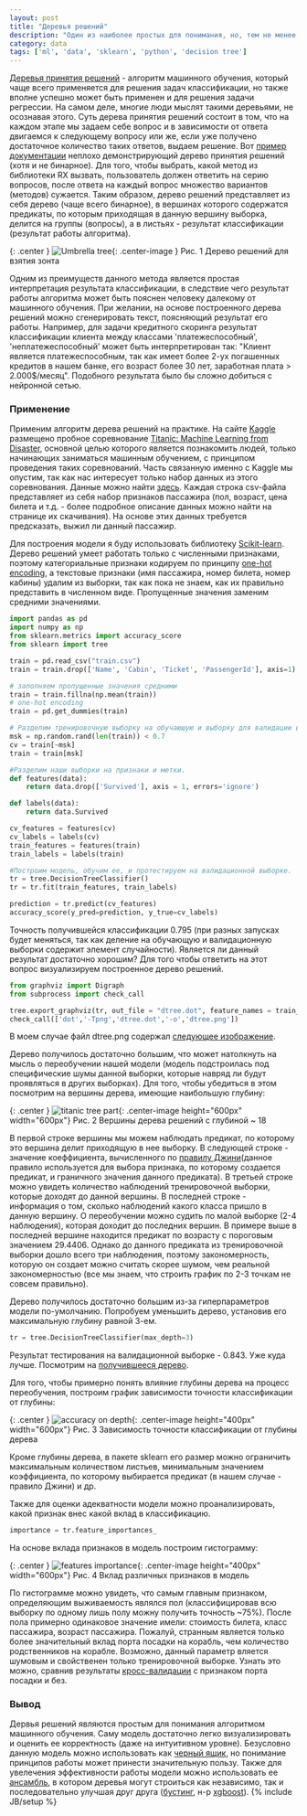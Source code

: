 ```yaml
---
layout: post
title: "Деревья решений"
description: "Один из наиболее простых для понимания, но, тем не менее, часто применяемых алгоритмов машинного обучения"
category: data 
tags: ['ml', 'data', 'sklearn', 'python', 'decision tree']
---
```


[Деревья принятия решений](https://ru.wikipedia.org/wiki/%D0%94%D0%B5%D1%80%D0%B5%D0%B2%D0%BE_%D0%BF%D1%80%D0%B8%D0%BD%D1%8F%D1%82%D0%B8%D1%8F_%D1%80%D0%B5%D1%88%D0%B5%D0%BD%D0%B8%D0%B9) - алгоритм машинного обучения, который чаще всего применяется для решения задач классификации, но также вполне успешно может быть применен и для решения задачи регрессии. На самом деле, многие люди мыслят такими деревьями, не осознавая этого. Суть дерева принятия решений состоит в том, что на каждом этапе мы задаем себе вопрос и в зависимости от ответа двигаемся к следующему вопросу или же, если уже получено достаточное количество таких ответов, выдаем решение. Вот [пример документации](http://xgrommx.github.io/rx-book/content/which_operator_do_i_use/creation_operators.html) неплохо демонстрирующий дерево принятия решений (хотя и не бинарное). Для того, чтобы выбрать, какой метод из библиотеки RX вызвать, пользователь должен ответить на серию вопросов, после ответа на каждый вопрос множество вариантов (методов) сужается. Таким обрaзом, дерево решений представляет из себя дерево (чаще всего бинарное), в вершинах которого содержатся предикаты, по которым приходящая в данную вершину выборка, делится на группы (вопросы), а в листьях - результат классификации (результат работы алгоритма).

{: .center }
![Umbrella tree](/images/umbrella.png){: .center-image }
Рис. 1 Дерево решений для взятия зонта

Одним из преимуществ данного метода является простая интерпретация результата классификации, в следствие чего результат работы алгоритма может быть пояснен человеку далекому от машинного обучения. При желании, на основе построенного дерева решений можно сгенерировать текст, поясняющий результат его работы. Например, для задачи кредитного скоринга результат классификации клиента между классами 'платежеспособный', 'неплатежеспособный' может быть интерпретирован так: "Клиент является платежеспособным, так как имеет более 2-ух погашенных кредитов в нашем банке, его возраст более 30 лет, заработная плата > 2.000$/месяц". Подобного результата было бы сложно добиться с нейронной сетью.

### Применение

Применим алгоритм дерева решений на практике. На сайте [Kaggle](https://kaggle.com) размещено пробное соревнование [Titanic: Machine Learning from Disaster](https://www.kaggle.com/c/titanic), основной целью которого является познакомить людей, только начинающих заниматься машинным обучением, с принципом проведения таких соревнований. Часть связанную именно с Kaggle мы опустим, так как нас интересует только набор данных из этого соревнования. Данные можно найти [здесь](https://www.kaggle.com/c/titanic/data). Каждая строка csv-файла представляет из себя набор признаков пассажира (пол, возраст, цена билета и т.д. - более подробное описание данных можно найти на странице их скачивания). На основе этих данных требуется предсказать, выжил ли данный пассажир.

Для построения модели я буду использовать библиотеку [Scikit-learn](http://scikit-learn.org/stable/). Дерево решений умеет работать только с численными признаками, поэтому категориальные признаки кодируем по принципу [one-hot encoding](https://ru.wikipedia.org/wiki/%D0%A3%D0%BD%D0%B8%D1%82%D0%B0%D1%80%D0%BD%D1%8B%D0%B9_%D0%BA%D0%BE%D0%B4), а текстовые признаки (имя пассажира, номер билета, номер кабины) удалим из выборки, так как пока не знаем, как их правильно представить в численном виде. Пропущенные значения заменим средними значениями.

```python
import pandas as pd
import numpy as np
from sklearn.metrics import accuracy_score
from sklearn import tree

train = pd.read_csv("train.csv")
train = train.drop(['Name', 'Cabin', 'Ticket', 'PassengerId'], axis=1)

# заполняем пропущенные значения средними
train = train.fillna(np.mean(train))
# one-hot encoding
train = pd.get_dummies(train)

# Разделим тренировочную выборку на обучаюшую и выборку для валидации в отношении 70/30.
msk = np.random.rand(len(train)) < 0.7 
cv = train[~msk] 
train = train[msk]

#Разделим наши выборки на признаки и метки.
def features(data):
    return data.drop(['Survived'], axis = 1, errors='ignore')

def labels(data):
    return data.Survived

cv_features = features(cv) 
cv_labels = labels(cv)
train_features = features(train) 
train_labels = labels(train)

#Построим модель, обучим ее, и протестируем на валидационной выборке.
tr = tree.DecisionTreeClassifier()
tr = tr.fit(train_features, train_labels)

prediction = tr.predict(cv_features)
accuracy_score(y_pred=prediction, y_true=cv_labels)
```

Точность получившейся классификации 0.795 (при разных запусках будет меняться, так как деление на обучающую и валидационную выборки содержит элемент случайности). Является ли данный результат достаточно хорошим? Для того чтобы ответить на этот вопрос визуализируем построенное дерево решений.

```python
from graphviz import Digraph
from subprocess import check_call

tree.export_graphviz(tr, out_file = "dtree.dot", feature_names = train_features.columns)
check_call(['dot','-Tpng','dtree.dot','-o','dtree.png'])
```

В моем случае файл dtree.png содержал [следующее изображение](/images/titanic_tree_1.png).

Дерево получилось достаточно большим, что может натолкнуть на мысль о переобучении нашей модели (модель подстроилась под специфические шумы данной выборки, которые навряд ли будут проявляться в других выборках). Для того, чтобы убедиться в этом посмотрим на вершины дерева, имеющие наибольшую глубину:

{: .center }
![titanic tree part](/images/tree_part.png){: .center-image height="600px" width="600px"}
Рис. 2 Вершины дерева решений с глубиной ~ 18

В первой строке вершины мы можем наблюдать предикат, по которому это вершина делит приходящую в нее выборку. В следующей строке - значение коеффициента, вычисленного по [правилу Джини](https://en.wikipedia.org/wiki/Decision_tree_learning#Gini_impurity)(данное правило используется для выбора признака, по которому создается предикат, и граничного значения данного предиката). В третьей строке можно увидеть количество наблюдений тренировочной выборки, которые доходят до данной вершины. В последней строке - информация о том, сколько наблюдений какого класса пришло в данную вершину. О переобучении можно судить по малой выборке (2-4 наблюдения), которая доходит до последних вершин. В примере выше в последней вершине находится предикат по возрасту с пороговым значением 29.4406. Однако до данного предиката из тренировочной выборки дошло всего три наблюдения, поэтому закономерность, которую он создает можно считать скорее шумом, чем реальной закономерностью (все мы знаем, что строить график по 2-3 точкам не совсем правильно).

Дерево получилось достаточно большим из-за гиперпараметров модели по-умолчанию. Попробуем уменьшить дерево, установив его максимальную глубину равной 3-ем.

```python
tr = tree.DecisionTreeClassifier(max_depth=3)
```

Результат тестирования на валидационной выборке - 0.843. Уже куда лучше. Посмотрим на [получившееся дерево](/images/tree_3.png).

Для того, чтобы примерно понять влияние глубины дерева на процесс переобучения, построим график зависимости точности классификации от глубины:

{: .center }
![accuracy on depth](/images/depth_accuracy.png){: .center-image height="400px" width="600px"}
Рис. 3 Зависимость точности классификации от глубины дерева

Кроме глубины дерева, в пакете sklearn его размер можно ограничить максимальным количеством листьев, минимальным значением коэффициента, по которому выбирается предикат (в нашем случае - правило Джини) и др.

Также для оценки адекватности модели можно проанализировать, какой признак внес какой вклад в классификацию. 

```python
importance = tr.feature_importances_
```

На основе вклада признаков в модель построим гистограмму:

{: .center }
![features importance](/images/tree_importance.png){: .center-image height="400px" width="600px"}
Рис. 4 Вклад различных признаков в модель

По гистограмме можно увидеть, что самым главным признаком, определяющим выживаемость являлся пол (классифицировав всю выборку по одному лишь полу можну получить точность ~75%). После пола примерно одинаковое значение имели: стоимость билета, класс пассажира, возраст пассажира. Пожалуй, странным является только более значительный вклад порта посадки на корабль, чем количество родственников на корабле. Возможно, данный параметр вляется шумовым и свойственен только тренировочной выборке. Узнать это можно, сравнив результаты [кросс-валидации](http://www.machinelearning.ru/wiki/index.php?title=%D0%9A%D1%80%D0%BE%D1%81%D1%81-%D0%B2%D0%B0%D0%BB%D0%B8%D0%B4%D0%B0%D1%86%D0%B8%D1%8F) с признаком порта посадки и без.

### Вывод

Дервья решений являются простым для понимания алгоритмом машинного обучения. Саму модель достаточно легко визуализировать и оценить ее корректность (даже на интуитивном уровне). Безусловно данную модель можно использовать как [черный ящик](https://ru.wikipedia.org/wiki/%D0%A7%D1%91%D1%80%D0%BD%D1%8B%D0%B9_%D1%8F%D1%89%D0%B8%D0%BA), но понимание принципов работы может принести значительную пользу. Также для увелечения эффективности работы модели можно использовать ее [ансамбль](https://ru.wikipedia.org/wiki/Random_forest), в котором деревья могут строиться как независимо, так и последовательно улучшая друг друга ([бустинг](http://www.machinelearning.ru/wiki/index.php?title=%D0%91%D1%83%D1%81%D1%82%D0%B8%D0%BD%D0%B3), н-р [xgboost](http://xgboost.readthedocs.io/en/latest/)).
{% include JB/setup %}

